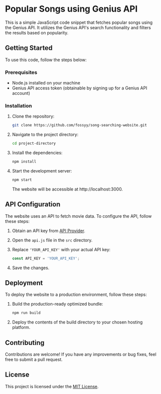 # Popular Songs using Genius API

This is a simple JavaScript code snippet that fetches popular songs using the Genius API. It utilizes the Genius API's search functionality and filters the results based on popularity.

## Getting Started

To use this code, follow the steps below:

### Prerequisites

- Node.js installed on your machine
- Genius API access token (obtainable by signing up for a Genius API account)

### Installation

1. Clone the repository:

   ```bash
   git clone https://github.com/fossyy/song-searching-website.git
   ```

2. Navigate to the project directory:

    ```bash
    cd project-directory
    ```

3. Install the dependencies:

    ```bash
    npm install
    ```

4. Start the development server:

    ```bash
    npm start
    ```
    The website will be accessible at http://localhost:3000.

## API Configuration

The website uses an API to fetch movie data. To configure the API, follow these steps:

1. Obtain an API key from [API Provider](https://www.themoviedb.org/settings/api).

2. Open the `api.js` file in the `src` directory.

3. Replace `'YOUR_API_KEY'` with your actual API key:

   ```javascript
   const API_KEY = 'YOUR_API_KEY';
    ```

4. Save the changes.

## Deployment
To deploy the website to a production environment, follow these steps:

1. Build the production-ready optimized bundle:

    ```bash
    npm run build
    ```
2. Deploy the contents of the build directory to your chosen hosting platform.

## Contributing

Contributions are welcome! If you have any improvements or bug fixes, feel free to submit a pull request.

## License

This project is licensed under the [MIT License](LICENSE).

